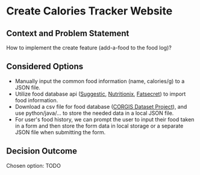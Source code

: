 # Create Calories Tracker Website

## Context and Problem Statement
How to implement the create feature (add-a-food to the food log)? 

## Considered Options

* Manually input the common food information (name, calories/g) to a JSON file.
* Utilize food database api ([Suggestic](https://suggestic.com/api.html), [Nutritionix](https://www.nutritionix.com/business/api), [Fatsecret](https://platform.fatsecret.com/api/)) to import food information.
* Download a csv file for food database ([CORGIS Dataset Project](https://corgis-edu.github.io/corgis/csv/food/)), and use python/java/... to store the needed data in a local JSON file.
* For user's food history, we can prompt the user to input their food taken in a form and then store the form data in local storage or a separate JSON file when submitting the form.

## Decision Outcome

Chosen option: TODO
